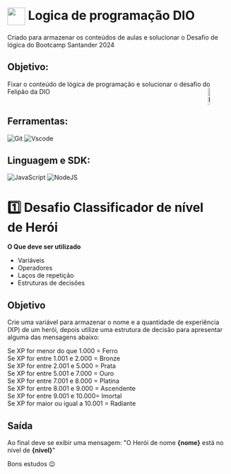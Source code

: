 <h1>
    <a href="https://www.dio.me/">
     <img align="center" width="40px" src="https://hermes.digitalinnovation.one/assets/diome/logo-minimized.png"></a>
    <span> Logica de programação DIO</span>
</h1>
Criado para armazenar os conteúdos de aulas e
solucionar o Desafio de lógica do Bootcamp Santander 2024

## Objetivo:
<div>
  <p>
    Fixar o conteúdo de lógica de programação
    e solucionar o desafio do Felipão da DIO
    <a href="https://pin.it/6kPqJeqP0">
      <img align=right width="10%" title="Pika pika" alt="Pikachu simpático dando tchau" src="https://cdn.discordapp.com/attachments/1235359282770214978/1236380047783235737/Sobrenatural-ezgif.com-speed.gif?ex=663e63a6&is=663d1226&hm=a9a9e4fceafb7cfd548720e6f9f3f901ac7999eb992b9c77d4b05e5b3fb4fceb&">
    </a>
    <br><br>
  </p>
</div>

## Ferramentas:
![Git](https://img.shields.io/badge/GIT-E44C30?style=for-the-badge&logo=git&logoColor=white)
![Vscode](https://img.shields.io/badge/Vscode-007ACC?style=for-the-badge&logo=visual-studio-code&logoColor=white)
## Linguagem e SDK:
![JavaScript](https://img.shields.io/badge/JavaScript-F7DF1E?style=for-the-badge&logo=javascript&logoColor=black)
![NodeJS](https://img.shields.io/badge/node.js-6DA55F?style=for-the-badge&logo=node.js&logoColor=white)

# 1️⃣ Desafio Classificador de nível de Herói

**O Que deve ser utilizado**

- Variáveis
- Operadores
- Laços de repetição
- Estruturas de decisões

## Objetivo

Crie uma variável para armazenar o nome e a quantidade de experiência (XP) de um herói, depois utilize uma estrutura de decisão para apresentar alguma das mensagens abaixo:

Se XP for menor do que 1.000 = Ferro <br>
Se XP for entre 1.001 e 2.000 = Bronze <br>
Se XP for entre 2.001 e 5.000 = Prata <br>
Se XP for entre 5.001 e 7.000 = Ouro <br>
Se XP for entre 7.001 e 8.000 = Platina <br>
Se XP for entre 8.001 e 9.000 = Ascendente <br>
Se XP for entre 9.001 e 10.000= Imortal <br>
Se XP for maior ou igual a 10.001 = Radiante <br>

## Saída

Ao final deve se exibir uma mensagem:
"O Herói de nome **{nome}** está no nível de **{nivel}**"

 
 
 
Bons estudos 😉
